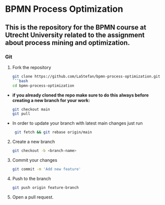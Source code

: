 # BPMN Process Optimization
This is the repository for the BPMN course at Utrecht University related to the assignment about process mining and optimization. 
---

### Git

1. Fork the repository
     ```bash
    git clone https://github.com/LaStefan/bpmn-process-optimization.git
     ```bash
     cd bpmn-process-optimization

- **if you already cloned the repo make sure to do this always before creating a new branch for your work:**
    ```bash
    git checkout main
    git pull
- In order to update your branch with latest main changes just run
    ```bash
     git fetch && git rebase origin/main

2. Create a new branch
    ```bash
    git checkout -b <branch-name>

3. Commit your changes
    ```bash
    git commit -m 'Add new feature'

4. Push to the branch
    ```bash 
    git push origin feature-branch
    
5. Open a pull request.
